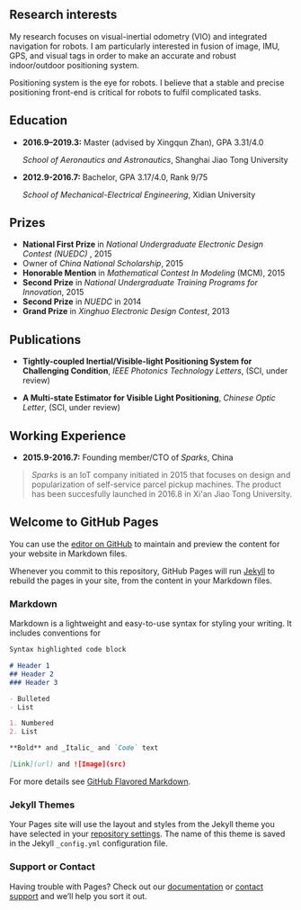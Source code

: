 Research interests
---

My research focuses on visual-inertial odometry (VIO) and integrated navigation for robots. I am particularly interested in fusion of image, IMU, GPS, and visual tags in order to make an accurate and robust indoor/outdoor positioning system. 

Positioning system is the eye for robots. I believe that a stable and precise positioning front-end is critical for robots to fulfil complicated tasks. 

Education
---

- **2016.9–2019.3:** Master (advised by Xingqun Zhan), GPA 3.31/4.0

  *School of Aeronautics and Astronautics*, Shanghai Jiao Tong University
  
  
- **2012.9-2016.7:** Bachelor, GPA 3.17/4.0, Rank 9/75

  *School of Mechanical-Electrical Engineering*, Xidian University
  
  
Prizes
---

- **National First Prize** in *National Undergraduate Electronic Design Contest (NUEDC)* , 2015
- Owner of *China National Scholarship*, 2015
- **Honorable Mention** in *Mathematical Contest In Modeling* (MCM), 2015
- **Second Prize** in  *National Undergraduate Training Programs for Innovation*, 2015
- **Second Prize** in *NUEDC* in 2014
- **Grand Prize** in *Xinghuo Electronic Design Contest*, 2013

Publications
---

- **Tightly-coupled Inertial/Visible-light Positioning System for Challenging Condition**, *IEEE Photonics Technology Letters*, (SCI, under review) 

- **A Multi-state Estimator for Visible Light Positioning**, *Chinese Optic Letter*, (SCI, under review) 
  
Working Experience
---

- **2015.9-2016.7:** Founding member/CTO of *Sparks*, China
> *Sparks* is an IoT company initiated in 2015 that focuses on design and popularization of self-service parcel pickup machines. The product has been succesfully launched in 2016.8 in Xi'an Jiao Tong University.










## Welcome to GitHub Pages

You can use the [editor on GitHub](https://github.com/charlesLovesCpp/charlesq.github.io/edit/master/README.md) to maintain and preview the content for your website in Markdown files.

Whenever you commit to this repository, GitHub Pages will run [Jekyll](https://jekyllrb.com/) to rebuild the pages in your site, from the content in your Markdown files.

### Markdown

Markdown is a lightweight and easy-to-use syntax for styling your writing. It includes conventions for

```markdown
Syntax highlighted code block

# Header 1
## Header 2
### Header 3

- Bulleted
- List

1. Numbered
2. List

**Bold** and _Italic_ and `Code` text

[Link](url) and ![Image](src)
```

For more details see [GitHub Flavored Markdown](https://guides.github.com/features/mastering-markdown/).

### Jekyll Themes

Your Pages site will use the layout and styles from the Jekyll theme you have selected in your [repository settings](https://github.com/charlesLovesCpp/charlesq.github.io/settings). The name of this theme is saved in the Jekyll `_config.yml` configuration file.

### Support or Contact

Having trouble with Pages? Check out our [documentation](https://help.github.com/categories/github-pages-basics/) or [contact support](https://github.com/contact) and we’ll help you sort it out.
